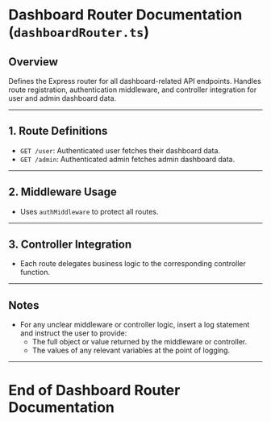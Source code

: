 # Dashboard Router Documentation (`dashboardRouter.ts`)

## Overview
Defines the Express router for all dashboard-related API endpoints. Handles route registration, authentication middleware, and controller integration for user and admin dashboard data.

---

## 1. Route Definitions
- `GET /user`: Authenticated user fetches their dashboard data.
- `GET /admin`: Authenticated admin fetches admin dashboard data.

---

## 2. Middleware Usage
- Uses `authMiddleware` to protect all routes.

---

## 3. Controller Integration
- Each route delegates business logic to the corresponding controller function.

---

## Notes
- For any unclear middleware or controller logic, insert a log statement and instruct the user to provide:
  - The full object or value returned by the middleware or controller.
  - The values of any relevant variables at the point of logging.

---

# End of Dashboard Router Documentation 